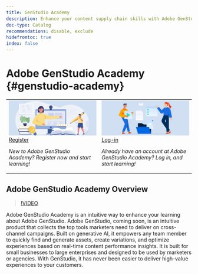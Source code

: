 ```yaml
---
title: GenStudio Academy
description: Enhance your content supply chain skills with Adobe GenStudio Academy
doc-type: Catalog
recommendations: disable, exclude
hidefromtoc: true
index: false
---
```


# Adobe GenStudio Academy {#genstudio-academy}

<table>
<tr>
  <td>
    <a href="https://learningmanager.adobe.com/accountiplogin?ipId=16970&accesskey=c4988oojirhb5">
      <img alt="Register for Adobe GenStudio Academy" src="/help/assets/card-create-assets.png" />
    </a>
    <div>
      <a href="https://learningmanager.adobe.com/accountiplogin?ipId=16970&accesskey=c4988oojirhb5">
    Register
    </a>
    </div>
    <p>
    <em>New to Adobe GenStudio Academy? Register now and start learning!</em>
    <p>
  </td>
  <td>
    <a href="https://genstudioacademy.adobelearningmanager.com/">
    <img alt="Log in to Adobe GenStudio Academy" src="/help/assets/card-manage-content.png" />
    </a>
    <div>
    <a href="https://genstudioacademy.adobelearningmanager.com/">
    Log-in
    </a>
    </div>
    <p>
    <em>Already have an account at Adobe GenStudio Academy? Log in, and start learning!</em>
    </p>
  </td>
</tr>
</table>


## Adobe GenStudio Academy Overview

>[!VIDEO](https://video.tv.adobe.com/v/3434938?autoplay=true&end=replay)

Adobe GenStudio Academy is an intuitive way to enhance your learning about Adobe GenStudio. Adobe GenStudio, coming soon, is an intuitive product that collects the top tools marketers need to deliver on cross-channel campaigns. Built on generative AI, it empowers any team member to quickly find and generate assets, create variations, and optimize experiences based on real-time content performance insights. It is built for small businesses to large enterprises and designed to be used by marketers or agencies. With GenStudio, it has never been easier to deliver high-value experiences to your customers.
